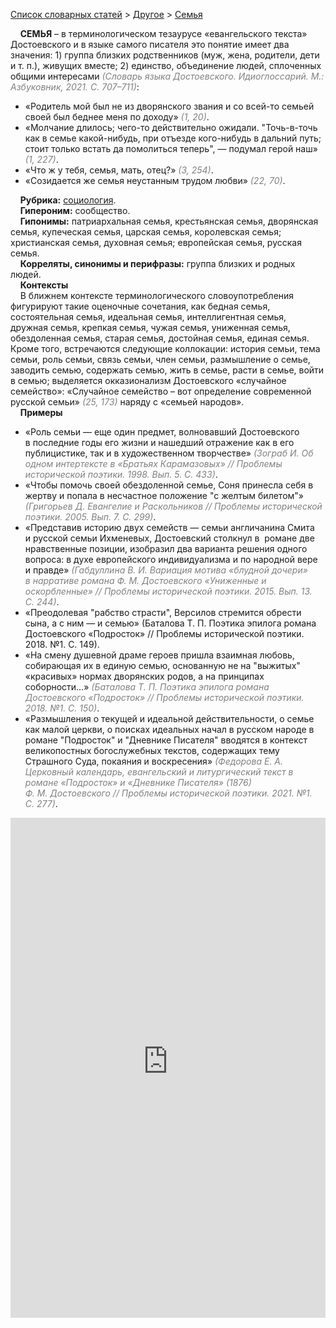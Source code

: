 <style>
st { color: Gray;
  font-style: italic;}
</style>

[Список словарных статей](https://thesaurus-dostoevsky.github.io/Thesaurus/) > [Другое](other.md) > [Семья](семья.md) 

&nbsp;&nbsp;&nbsp;&nbsp;**СЕМЬЯ** – в терминологическом тезаурусе «евангельского текста» Достоевского и в языке самого писателя это понятие имеет два значения: 1) группа близких родственников (муж, жена, родители, дети и т. п.), живущих вместе; 2) единство, объединение людей, сплоченных общими интересами <st>(Словарь языка Достоевского. Идиоглоссарий. М.: Азбуковник, 2021. С. 707–711)</st>:
* «Родитель мой был не из дворянского звания и со всей-то семьей своей был беднее меня по доходу» <st>(1, 20)</st>.
* «Молчание длилось; чего-то действительно ожидали. "Точь-в-точь как в семье какой-нибудь, при отъезде кого-нибудь в дальний путь; стоит только встать да помолиться теперь", — подумал герой наш» <st>(1, 227)</st>.
* «Что ж у тебя, семья, мать, отец?» <st>(3, 254)</st>.
* «Созидается же семья неустанным трудом любви» <st>(22, 70)</st>.

&nbsp;&nbsp;&nbsp;&nbsp;**Рубрика:** [социология](other.md).  
&nbsp;&nbsp;&nbsp;&nbsp;**Гипероним:** сообщество.  
&nbsp;&nbsp;&nbsp;&nbsp;**Гипонимы:** патриархальная семья, крестьянская семья, дворянская семья, купеческая семья, царская семья, королевская семья; христианская семья, духовная семья; европейская семья, русская семья.  
&nbsp;&nbsp;&nbsp;&nbsp;**Корреляты, синонимы и перифразы:** группа близких и родных людей.  
&nbsp;&nbsp;&nbsp;&nbsp;**Контексты**  
&nbsp;&nbsp;&nbsp;&nbsp;В ближнем контексте терминологического словоупотребления фигурируют такие оценочные сочетания, как бедная семья, состоятельная семья, идеальная семья, интеллигентная семья, дружная семья, крепкая семья, чужая семья, униженная семья, обездоленная семья, старая семья, достойная семья, единая семья. Кроме того, встречаются следующие коллокации: история семьи, тема семьи, роль семьи, связь семьи, член семьи, размышление о семье, заводить семью, содержать семью, жить в семье, расти в семье, войти в семью; выделяется окказионализм Достоевского «случайное семейство»: «Случайное семейство – вот определение  современной русской семьи» <st>(25, 173)</st> наряду с «семьей народов».  <br>
&nbsp;&nbsp;&nbsp;&nbsp;**Примеры**  
* «Роль семьи — еще один предмет, волновавший Достоевского в последние годы его жизни и нашедший отражение как в его публицистике, так и в художественном творчестве» <st>(Зограб И. Об одном интертексте в «Братьях Карамазовых» // Проблемы исторической поэтики. 1998. Вып. 5. С. 433)</st>.
* «Чтобы помочь своей обездоленной семье, Соня принесла себя в жертву и попала в несчастное положение "с желтым билетом"» <st>(Григорьев Д. Евангелие и Раскольников // Проблемы исторической поэтики. 2005. Вып. 7. С. 299)</st>.
* «Представив историю двух семейств — семьи англичанина Смита и русской семьи Ихменевых, Достоевский столкнул в  романе две нравственные позиции, изобразил два варианта решения одного вопроса: в духе европейского индивидуализма и по народной вере и правде» <st>(Габдуллина В. И. Вариация мотива «блудной дочери» в нарративе романа Ф. М. Достоевского «Униженные и оскорбленные» // Проблемы исторической поэтики. 2015. Вып. 13. С. 244)</st>.
* «Преодолевая "рабство страсти", Версилов стремится обрести сына, а с ним — и семью» (Баталова Т. П. Поэтика эпилога романа Достоевского «Подросток» // Проблемы исторической поэтики. 2018. №1. С. 149).
* «На смену душевной драме героев пришла взаимная любовь, собирающая их в единую семью, основанную не на "выжитых" «красивых» нормах дворянских родов, а на принципах соборности…» <st>(Баталова Т. П. Поэтика эпилога романа Достоевского «Подросток» // Проблемы исторической поэтики. 2018. №1. С. 150)</st>.
* «Размышления о текущей и идеальной действительности, о семье как малой церкви, о поисках идеальных начал в русском народе в романе "Подросток" и "Дневнике Писателя" вводятся в контекст великопостных богослужебных текстов, содержащих тему Страшного Суда, покаяния и воскресения» <st>(Федорова Е. А. Церковный календарь, евангельский и литургический текст в романе «Подросток» и «Дневнике Писателя» (1876) Ф. М. Достоевского // Проблемы исторической поэтики. 2021. №1. С. 277)</st>.

<iframe src="https://thesaurus-dostoevsky.github.io/nk/семья.html" style="border:0px;width:100%;height:800px" allowfullscreen="true" webkitallowfullscreen="true" mozallowfullscreen="true">
